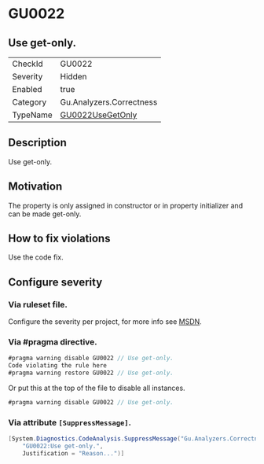 # GU0022
## Use get-only.

<!-- start generated table -->
<table>
<tr>
  <td>CheckId</td>
  <td>GU0022</td>
</tr>
<tr>
  <td>Severity</td>
  <td>Hidden</td>
</tr>
<tr>
  <td>Enabled</td>
  <td>true</td>
</tr>
<tr>
  <td>Category</td>
  <td>Gu.Analyzers.Correctness</td>
</tr>
<tr>
  <td>TypeName</td>
  <td><a href="https://github.com/GuOrg/Gu.Analyzers/blob/master/Gu.Analyzers.Analyzers/GU0022UseGetOnly.cs">GU0022UseGetOnly</a></td>
</tr>
</table>
<!-- end generated table -->

## Description

Use get-only.

## Motivation

The property is only assigned in constructor or in property initializer and can be made get-only.

## How to fix violations

Use the code fix.

<!-- start generated config severity -->
## Configure severity

### Via ruleset file.

Configure the severity per project, for more info see [MSDN](https://msdn.microsoft.com/en-us/library/dd264949.aspx).

### Via #pragma directive.
```C#
#pragma warning disable GU0022 // Use get-only.
Code violating the rule here
#pragma warning restore GU0022 // Use get-only.
```

Or put this at the top of the file to disable all instances.
```C#
#pragma warning disable GU0022 // Use get-only.
```

### Via attribute `[SuppressMessage]`.

```C#
[System.Diagnostics.CodeAnalysis.SuppressMessage("Gu.Analyzers.Correctness", 
    "GU0022:Use get-only.", 
    Justification = "Reason...")]
```
<!-- end generated config severity -->